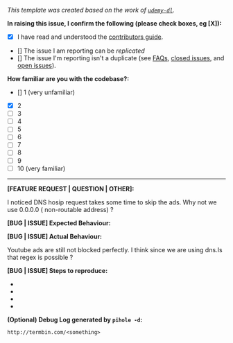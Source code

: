 _This template was created based on the work of [`udemy-dl`](https://github.com/nishad/udemy-dl/blob/master/LICENSE)._

**In raising this issue, I confirm the following (please check boxes, eg [X]):**

- [x] I have read and understood the [contributors guide](https://github.com/pi-hole/pi-hole/blob/master/CONTRIBUTING.md).
- [] The issue I am reporting can be *replicated*
- [] The issue I'm reporting isn't a duplicate (see [FAQs](https://github.com/pi-hole/pi-hole/wiki/FAQs), [closed issues](https://github.com/pi-hole/pi-hole/issues?utf8=%E2%9C%93&q=is%3Aissue%20is%3Aclosed%20), and [open issues](https://github.com/pi-hole/pi-hole/issues)).

**How familiar are you with the codebase?:**

- [] 1 (very unfamiliar)
- [x] 2
- [ ] 3
- [ ] 4
- [ ] 5
- [ ] 6
- [ ] 7
- [ ] 8
- [ ] 9
- [ ] 10 (very familiar)

---
**[FEATURE REQUEST | QUESTION | OTHER]:**

I noticed DNS hosip request takes some time to skip the ads. Why not we use 0.0.0.0 ( non-routable address) ?

**[BUG | ISSUE] Expected Behaviour:**



**[BUG | ISSUE] Actual Behaviour:**

Youtube ads are still not blocked perfectly. I think since we are using dns.Is that regex is possible ?

**[BUG | ISSUE] Steps to reproduce:**

-
-
-
-

**(Optional) Debug Log generated by `pihole -d`:**

`http://termbin.com/<something>`
